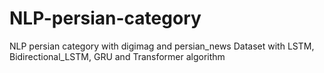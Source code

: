 # NLP-persian-category
NLP persian category with digimag and persian_news Dataset with LSTM, Bidirectional_LSTM, GRU and Transformer algorithm
